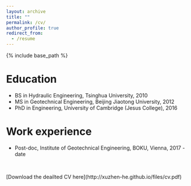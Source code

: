 ```yaml
---
layout: archive
title: ""
permalink: /cv/
author_profile: true
redirect_from:
  - /resume
---
```


{% include base_path %}

Education
======
* BS in Hydraulic Engineering, Tsinghua University, 2010
* MS in Geotechnical Engineering, Beijing Jiaotong University, 2012
* PhD in Engineering, University of Cambridge (Jesus College), 2016

Work experience
======
* Post-doc, Institute of Geotechnical Engineering, BOKU, Vienna, 2017 - date 

<p>&nbsp;</p>
[Download the deailted CV here](http://xuzhen-he.github.io/files/cv.pdf)
 
